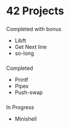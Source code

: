 # 42 Projects 

###
Completed with bonus
- Libft
- Get Next line
- so-long
###
Completed
- Printf
- Pipex
- Push-swap
###
In Progress
- Minishell

